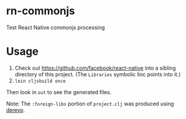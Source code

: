 # rn-commonjs
Test React Native commonjs processing

# Usage

1. Check out https://github.com/facebook/react-native into a sibling directory of this project. (The `Libraries` symbolic linc points into it.)
2. `lein cljsbuild once`

Then look in `out` to see the generated files.

Note: The `:foreign-libs` portion of `project.clj` was produced using [derevo](https://github.com/mfikes/derevo).
